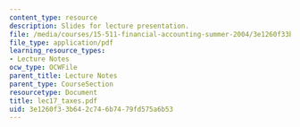 ```yaml
---
content_type: resource
description: Slides for lecture presentation.
file: /media/courses/15-511-financial-accounting-summer-2004/3e1260f33b642c746b7479fd575a6b53_lec17_taxes.pdf
file_type: application/pdf
learning_resource_types:
- Lecture Notes
ocw_type: OCWFile
parent_title: Lecture Notes
parent_type: CourseSection
resourcetype: Document
title: lec17_taxes.pdf
uid: 3e1260f3-3b64-2c74-6b74-79fd575a6b53
---
```

